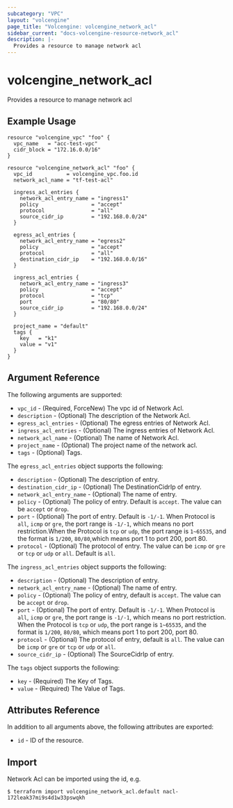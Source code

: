 ```yaml
---
subcategory: "VPC"
layout: "volcengine"
page_title: "Volcengine: volcengine_network_acl"
sidebar_current: "docs-volcengine-resource-network_acl"
description: |-
  Provides a resource to manage network acl
---
```

# volcengine_network_acl
Provides a resource to manage network acl
## Example Usage
```hcl
resource "volcengine_vpc" "foo" {
  vpc_name   = "acc-test-vpc"
  cidr_block = "172.16.0.0/16"
}

resource "volcengine_network_acl" "foo" {
  vpc_id           = volcengine_vpc.foo.id
  network_acl_name = "tf-test-acl"

  ingress_acl_entries {
    network_acl_entry_name = "ingress1"
    policy                 = "accept"
    protocol               = "all"
    source_cidr_ip         = "192.168.0.0/24"
  }

  egress_acl_entries {
    network_acl_entry_name = "egress2"
    policy                 = "accept"
    protocol               = "all"
    destination_cidr_ip    = "192.168.0.0/16"
  }

  ingress_acl_entries {
    network_acl_entry_name = "ingress3"
    policy                 = "accept"
    protocol               = "tcp"
    port                   = "80/80"
    source_cidr_ip         = "192.168.0.0/24"
  }

  project_name = "default"
  tags {
    key   = "k1"
    value = "v1"
  }
}
```
## Argument Reference
The following arguments are supported:
* `vpc_id` - (Required, ForceNew) The vpc id of Network Acl.
* `description` - (Optional) The description of the Network Acl.
* `egress_acl_entries` - (Optional) The egress entries of Network Acl.
* `ingress_acl_entries` - (Optional) The ingress entries of Network Acl.
* `network_acl_name` - (Optional) The name of Network Acl.
* `project_name` - (Optional) The project name of the network acl.
* `tags` - (Optional) Tags.

The `egress_acl_entries` object supports the following:

* `description` - (Optional) The description of entry.
* `destination_cidr_ip` - (Optional) The DestinationCidrIp of entry.
* `network_acl_entry_name` - (Optional) The name of entry.
* `policy` - (Optional) The policy of entry. Default is `accept`. The value can be `accept` or `drop`.
* `port` - (Optional) The port of entry. Default is `-1/-1`. When Protocol is `all`, `icmp` or `gre`, the port range is `-1/-1`, which means no port restriction.When the Protocol is `tcp` or `udp`, the port range is `1~65535`, and the format is `1/200`, `80/80`,which means port 1 to port 200, port 80.
* `protocol` - (Optional) The protocol of entry. The value can be `icmp` or `gre` or `tcp` or `udp` or `all`. Default is `all`.

The `ingress_acl_entries` object supports the following:

* `description` - (Optional) The description of entry.
* `network_acl_entry_name` - (Optional) The name of entry.
* `policy` - (Optional) The policy of entry, default is `accept`. The value can be `accept` or `drop`.
* `port` - (Optional) The port of entry. Default is `-1/-1`. When Protocol is `all`, `icmp` or `gre`, the port range is `-1/-1`, which means no port restriction. When the Protocol is `tcp` or `udp`, the port range is `1~65535`, and the format is `1/200`, `80/80`, which means port 1 to port 200, port 80.
* `protocol` - (Optional) The protocol of entry, default is `all`. The value can be `icmp` or `gre` or `tcp` or `udp` or `all`.
* `source_cidr_ip` - (Optional) The SourceCidrIp of entry.

The `tags` object supports the following:

* `key` - (Required) The Key of Tags.
* `value` - (Required) The Value of Tags.

## Attributes Reference
In addition to all arguments above, the following attributes are exported:
* `id` - ID of the resource.



## Import
Network Acl can be imported using the id, e.g.
```
$ terraform import volcengine_network_acl.default nacl-172leak37mi9s4d1w33pswqkh
```

